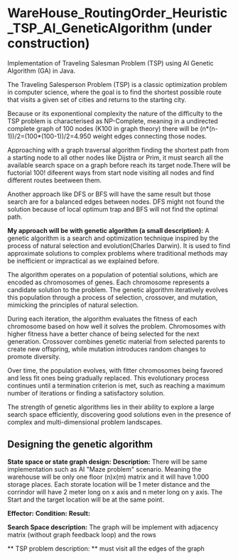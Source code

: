 # WareHouse_RoutingOrder_Heuristic_TSP_AI_GeneticAlgorithm (under construction)
Implementation of Traveling Salesman Problem (TSP) using AI Genetic Algorithm (GA) in Java.

The Traveling Salesperson Problem (TSP) is a classic optimization problem in computer science, where the goal is to find the shortest possible route that visits a given set of cities and returns to the starting city.

  Because or its exponentional complexity the nature of the difficulty to the TSP problem is characterised as NP-Complete, meaning in a undirected complete graph of 100 nodes (K100 in graph theory) there will be (n*(n-1))/2=(100*(100-1))/2=4.950 weight edges connecting those nodes.

  Approaching with a  graph traversal algorithm finding the shortest path from a starting node to all other nodes like Dijstra or Prim, it must search all the available search space on a graph before reach its target node.There will be fuctorial 100! difeerent ways from start node visiting all nodes and find different routes beetween them.
  
  Another approach like DFS or BFS will have the same result but those search are for a balanced edges between nodes. DFS might not found the solution because of local optimum trap and BFS will not find the optimal path.

 **My approach will be with genetic algorithm (a small description):**
A genetic algorithm is a search and optimization technique inspired by the process of natural selection and evolution(Charles Darwin). It is used to find approximate solutions to complex problems where traditional methods may be inefficient or impractical as we explained before.

  The algorithm operates on a population of potential solutions, which are encoded as chromosomes of genes. Each chromosome represents a candidate solution to the problem. The genetic algorithm iteratively evolves this population through a process of selection, crossover, and mutation, mimicking the principles of natural selection.

  During each iteration, the algorithm evaluates the fitness of each chromosome based on how well it solves the problem. Chromosomes with higher fitness have a better chance of being selected for the next generation. Crossover combines genetic material from selected parents to create new offspring, while mutation introduces random changes to promote diversity.
  
  Over time, the population evolves, with fitter chromosomes being favored and less fit ones being gradually replaced. This evolutionary process continues until a termination criterion is met, such as reaching a maximum number of iterations or finding a satisfactory solution.
  
  The strength of genetic algorithms lies in their ability to explore a large search space efficiently, discovering good solutions even in the presence of complex and multi-dimensional problem landscapes.

## Designing the genetic algorithm
**State space or state graph design:**
**Description:** There will be same implementation such as AI "Maze problem" scenario. Meaning the warehouse will be only one floor (n)x(m) matrix and it will have 1.000 storage places. Each storate location will be 1 meter distance and the corrindor will have 2 meter long on x axis and n meter long on y axis. The Start and the target location will be at the same point.

**Effector:**
**Condition:** 
**Result:**

**Search Space description:**
The graph will be implement with adjacency matrix (without graph feedback loop) and the rows 


** TSP problem description: **
must visit all the edges of the graph
